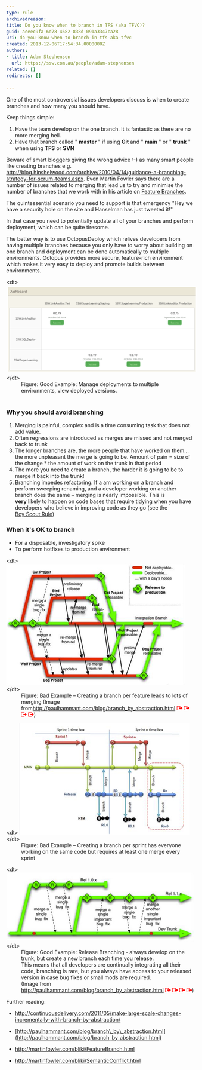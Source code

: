 ```yaml
---
type: rule
archivedreason: 
title: Do you know when to branch in TFS (aka TFVC)?
guid: aeeec9fa-6d78-4682-838d-091a3347ca28
uri: do-you-know-when-to-branch-in-tfs-aka-tfvc
created: 2013-12-06T17:54:34.0000000Z
authors:
- title: Adam Stephensen
  url: https://ssw.com.au/people/adam-stephensen
related: []
redirects: []

---
```


One of the most controversial issues developers discuss is when to create branches and how many you should have.

Keep things simple:

1. Have the team develop on the one branch. It is fantastic as there are no more merging hell.
2. Have that branch called " **master** " if using  **Git** and " **main** " or " **trunk** " when using  **TFS** or  **SVN**


Beware of smart bloggers giving the wrong advice :-) as many smart people like creating branches e.g. http://blog.hinshelwood.com/archive/2010/04/14/guidance-a-branching-strategy-for-scrum-teams.aspx. Even Martin Fowler says there are a number of issues related to merging that lead us to try and minimise the number of branches that we work with in his article on [Feature Branches](http://martinfowler.com/bliki/FeatureBranch.html).

The quintessential scenario you need to support is that emergency "Hey we have a security hole on the site and Hanselman has just tweeted it!"

In that case you need to potentially update all of your branches and perform deployment, which can be quite tiresome.

The better way is to use OctopusDeploy which relives developers from having multiple branches because you only have to worry about building on one branch and deployment can be done automatically to multiple environments. Octopus provides more secure, feature-rich environment which makes it very easy to deploy and promote builds between environments.
<dl class="goodImage">&lt;dt&gt; <img src="2014-10-11_18-54-00.png" alt="" style="margin:5px;width:520px;"> &lt;/dt&gt;<dd>Figure: Good Example: Manage deployments to multiple environments, view deployed versions.<br><br></dd></dl>
<!--endintro-->

### Why you should avoid branching

1. Merging is painful, complex and is a time consuming task that does not add value.
2. Often regressions are introduced as merges are missed and not merged back to trunk
3. The longer branches are, the more people that have worked on them... the more unpleasant the merge is going to be.
 Amount of pain = size of the change \* the amount of work on the trunk in that period
4. The more you need to create a branch, the harder it is going to be to merge it back into the trunk!
5. Branching impedes refactoring.
 If a am working on a branch and perform sweeping renaming, and a developer working on another branch does the same – merging is nearly impossible.
 This is <br>       **very** likely to happen on code bases that require tidying when you have developers who believe in improving code as they go (see the <br>      [Boy Scout Rule](http://www.ssw.com.au/ssw/standards/Rules/RulestoBetterCode.aspx#BoyscoutRule))


### When it's OK to branch

* For a disposable, investigatory spike
* To perform hotfixes to production environment

<dl class="badImage">&lt;dt&gt;
      <img src="branch-bad.jpg" alt="">
   &lt;/dt&gt;<dd>Figure: Bad Example – Creating a branch per feature leads to lots of merging (Image from<a href="http://paulhammant.com/blog/branch_by_abstraction.html"><span class="s2">http://paulhammant.com/blog/branch_by_abstraction.html</span></a> <img title="You are now leaving SSW" src="external.gif" alt=""> <img title="You are now leaving SSW" src="external.gif" alt=""> <img title="You are now leaving SSW" src="external.gif" alt=""> <img title="You are now leaving SSW" src="external.gif" alt="">)</dd></dl><dl class="badImage">&lt;dt&gt;
      <img src="branch-bad-2.jpg" alt="">
   &lt;/dt&gt;<dd>Figure: Bad Example – Creating a branch per sprint has everyone working on the same code but requires at least one merge every sprint</dd></dl><dl class="goodImage">&lt;dt&gt;
      <img src="branch-good.jpg" alt="">
   &lt;/dt&gt;<dd>Figure: Good Example: Release Branching - always develop on the trunk, but create a new branch each time you release. <br>This means that all developers are continually integrating all their code, branching is rare, but you always have access to your released version in case bug fixes or small mods are required.<br>(Image from <a href="http://paulhammant.com/blog/branch_by_abstraction.html"><span class="s2">http://paulhammant.com/blog/branch_by_abstraction.html</span></a> <img title="You are now leaving SSW" src="external.gif" alt=""> <img title="You are now leaving SSW" src="external.gif" alt=""> <img title="You are now leaving SSW" src="external.gif" alt=""> <img title="You are now leaving SSW" src="external.gif" alt="">)</dd></dl>
Further reading:

* http://continuousdelivery.com/2011/05/make-large-scale-changes-incrementally-with-branch-by-abstraction/ 
 
 
 

* [http://paulhammant.com/blog/branch\_by\_abstraction.html](http://paulhammant.com/blog/branch_by_abstraction.html) 
 
 
 

* http://martinfowler.com/bliki/FeatureBranch.html 
 
 
 

* http://martinfowler.com/bliki/SemanticConflict.html
